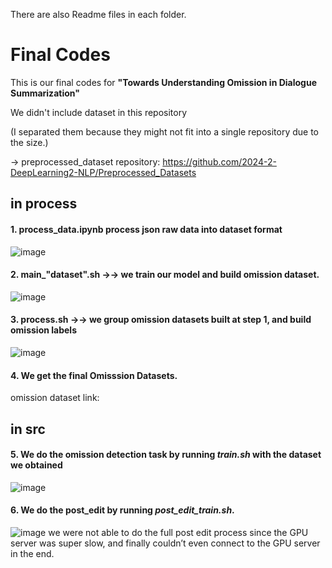 There are also Readme files in each folder.

# Final Codes
This is our final codes for **"Towards Understanding Omission in Dialogue Summarization"**

We didn't include dataset in this repository

(I separated them because they might not fit into a single repository due to the size.)

→ preprocessed_dataset repository: <https://github.com/2024-2-DeepLearning2-NLP/Preprocessed_Datasets>





## in process
#### 1. process_data.ipynb process json raw data into dataset format 
![image](https://github.com/user-attachments/assets/badf72d0-f0aa-46c0-84af-a3fd4ee18b4a)


#### 2. main_"dataset".sh →→ we train our model and build omission dataset.
![image](https://github.com/user-attachments/assets/12bad884-942c-4a62-ac62-70062b8d2f66)

#### 3. process.sh →→ we group omission datasets built at step 1, and build omission labels 
![image](https://github.com/user-attachments/assets/1f2878e8-75dc-4bdd-8878-ebf9fdc0dd3a)

#### 4. We get the final Omisssion Datasets. 
omission dataset link: 


## in src
#### 5. We do the omission detection task by running ***train.sh*** with the dataset we obtained 
![image](https://github.com/user-attachments/assets/5f6783a6-00b9-42fd-9b95-ae4659512cd3)

#### 6. We do the post_edit by running ***post_edit_train.sh***. 
![image](https://github.com/user-attachments/assets/f4224db5-c9ea-44b1-b447-d94503b7d562)
we were not able to do the full post edit process since the GPU server was super slow, and finally couldn’t even connect to the GPU server in the end.


